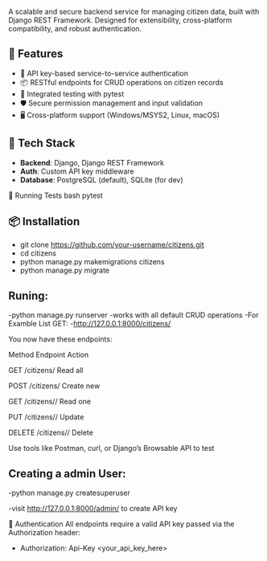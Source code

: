
A scalable and secure backend service for managing citizen data, built with Django REST Framework. Designed for extensibility, cross-platform compatibility, and robust authentication.

## 🚀 Features

- 🔐 API key-based service-to-service authentication
- 📦 RESTful endpoints for CRUD operations on citizen records
- 🧪 Integrated testing with pytest
- 🛡️ Secure permission management and input validation
- 🖥️ Cross-platform support (Windows/MSYS2, Linux, macOS)

## 🧰 Tech Stack

- **Backend**: Django, Django REST Framework
- **Auth**: Custom API key middleware
- **Database**: PostgreSQL (default), SQLite (for dev)

🧪 Running Tests
bash
pytest


## 📦 Installation
- git clone https://github.com/your-username/citizens.git
- cd citizens
- python manage.py makemigrations citizens 
- python manage.py migrate        



## Runing:

-python manage.py runserver
-works with all default CRUD operations
-For Examble List GET:
-http://127.0.0.1:8000/citizens/ 

You now have these endpoints:

Method	Endpoint	Action

GET	/citizens/	Read all

POST	/citizens/	Create new

GET	/citizens/<id>/	Read one

PUT	/citizens/<id>/	Update

DELETE	/citizens/<id>/	Delete

Use tools like Postman, curl, or Django’s Browsable API to test

## Creating a admin User:

-python manage.py createsuperuser 

-visit http://127.0.0.1:8000/admin/ to create API key


🔑 Authentication
All endpoints require a valid API key passed via the Authorization header:
 - Authorization: Api-Key <your_api_key_here>

  





